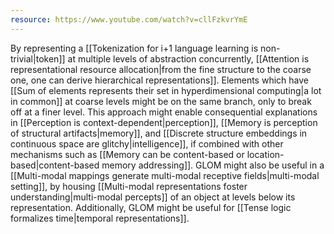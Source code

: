 ```yaml
---
resource: https://www.youtube.com/watch?v=cllFzkvrYmE
---
```


By representing a [[Tokenization for i+1 language learning is non-trivial|token]] at multiple levels of abstraction concurrently, [[Attention is representational resource allocation|from the fine structure to the coarse one, one can derive hierarchical representations]]. Elements which have [[Sum of elements represents their set in hyperdimensional computing|a lot in common]] at coarse levels might be on the same branch, only to break off at a finer level. This approach might enable consequential explanations in [[Perception is context-dependent|perception]], [[Memory is perception of structural artifacts|memory]], and [[Discrete structure embeddings in continuous space are glitchy|intelligence]], if combined with other mechanisms such as [[Memory can be content-based or location-based|content-based memory addressing]]. GLOM might also be useful in a [[Multi-modal mappings generate multi-modal receptive fields|multi-modal setting]], by housing [[Multi-modal representations foster understanding|multi-modal percepts]] of an object at levels below its representation. Additionally,  GLOM might be useful for [[Tense logic formalizes time|temporal representations]].